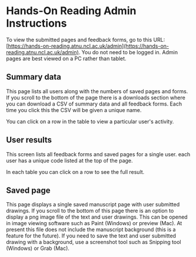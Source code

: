 # Hands-On Reading Admin Instructions


To view the submitted pages and feedback forms, go to this URL: [https://hands-on-reading.atnu.ncl.ac.uk/admin](https://hands-on-reading.atnu.ncl.ac.uk/admin). You do not need to be logged in. 
Admin pages are best viewed on a PC rather than tablet.

## Summary data
This page lists all users along with the numbers of saved pages and forms. If you scroll to the bottom of the page there is a downloads section where you can download a CSV of summary data and all feedback forms. 
Each time you click this the CSV will be given a unique name.

You can click on a row in the table to view a particular user's activity. 

## User results
This screen lists all feedback forms and saved pages for a single user. each user has a unique code listed at the top of the page.

In each table you can click on a row to see the full result.

## Saved page
This page displays a single saved manuscript page with user submitted drawings. If you scroll to the bottom of this page there is an option to display a png image file of the text and user drawings. This can be opened in image viewing software such as Paint (Windows) or preview (Mac). At present this file does not include the manuscript background (this is a feature for the future). If you need to save the text and user submitted drawing with a background, use a screenshot tool such as Snipping tool (Windows) or Grab (Mac).
